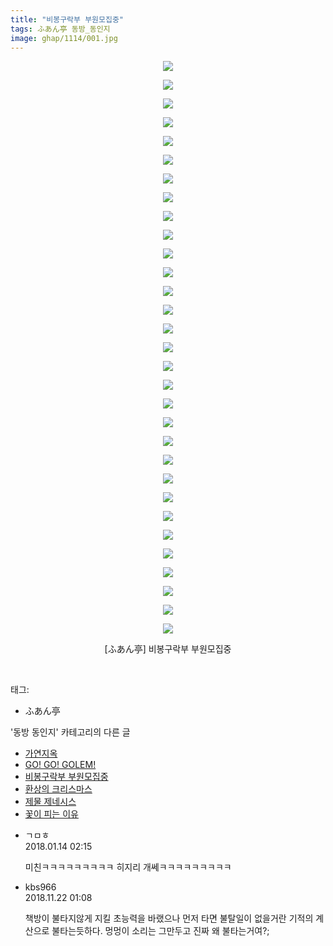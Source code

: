 ```yaml
---
title: "비봉구락부 부원모집중"
tags: ふあん亭 동방_동인지
image: ghap/1114/001.jpg
---
```

<div class="article">
<p style="text-align: center; clear: none; float: none;"><img src="{{ site.nasurl }}/ghap/1114/001.jpg"/></p>
<p style="text-align: center; clear: none; float: none;"><img src="{{ site.nasurl }}/ghap/1114/002.jpg"/></p>
<p style="text-align: center; clear: none; float: none;"><img src="{{ site.nasurl }}/ghap/1114/003.jpg"/></p>
<p style="text-align: center; clear: none; float: none;"><img src="{{ site.nasurl }}/ghap/1114/004.jpg"/></p>
<p style="text-align: center; clear: none; float: none;"><img src="{{ site.nasurl }}/ghap/1114/005.jpg"/></p>
<p style="text-align: center; clear: none; float: none;"><img src="{{ site.nasurl }}/ghap/1114/006.jpg"/></p>
<p style="text-align: center; clear: none; float: none;"><img src="{{ site.nasurl }}/ghap/1114/007.jpg"/></p>
<p style="text-align: center; clear: none; float: none;"><img src="{{ site.nasurl }}/ghap/1114/008.jpg"/></p>
<p style="text-align: center; clear: none; float: none;"><img src="{{ site.nasurl }}/ghap/1114/009.jpg"/></p>
<p style="text-align: center; clear: none; float: none;"><img src="{{ site.nasurl }}/ghap/1114/010.jpg"/></p>
<p style="text-align: center; clear: none; float: none;"><img src="{{ site.nasurl }}/ghap/1114/011.jpg"/></p>
<p style="text-align: center; clear: none; float: none;"><img src="{{ site.nasurl }}/ghap/1114/012.jpg"/></p>
<p style="text-align: center; clear: none; float: none;"><img src="{{ site.nasurl }}/ghap/1114/013.jpg"/></p>
<p style="text-align: center; clear: none; float: none;"><img src="{{ site.nasurl }}/ghap/1114/014.jpg"/></p>
<p style="text-align: center; clear: none; float: none;"><img src="{{ site.nasurl }}/ghap/1114/015.jpg"/></p>
<p style="text-align: center; clear: none; float: none;"><img src="{{ site.nasurl }}/ghap/1114/016.jpg"/></p>
<p style="text-align: center; clear: none; float: none;"><img src="{{ site.nasurl }}/ghap/1114/017.jpg"/></p>
<p style="text-align: center; clear: none; float: none;"><img src="{{ site.nasurl }}/ghap/1114/018.jpg"/></p>
<p style="text-align: center; clear: none; float: none;"><img src="{{ site.nasurl }}/ghap/1114/019.jpg"/></p>
<p style="text-align: center; clear: none; float: none;"><img src="{{ site.nasurl }}/ghap/1114/020.jpg"/></p>
<p style="text-align: center; clear: none; float: none;"><img src="{{ site.nasurl }}/ghap/1114/021.jpg"/></p>
<p style="text-align: center; clear: none; float: none;"><img src="{{ site.nasurl }}/ghap/1114/022.jpg"/></p>
<p style="text-align: center; clear: none; float: none;"><img src="{{ site.nasurl }}/ghap/1114/023.jpg"/></p>
<p style="text-align: center; clear: none; float: none;"><img src="{{ site.nasurl }}/ghap/1114/024.jpg"/></p>
<p style="text-align: center; clear: none; float: none;"><img src="{{ site.nasurl }}/ghap/1114/025.jpg"/></p>
<p style="text-align: center; clear: none; float: none;"><img src="{{ site.nasurl }}/ghap/1114/026.jpg"/></p>
<p style="text-align: center; clear: none; float: none;"><img src="{{ site.nasurl }}/ghap/1114/027.jpg"/></p>
<p style="text-align: center; clear: none; float: none;"><img src="{{ site.nasurl }}/ghap/1114/028.jpg"/></p>
<p style="text-align: center; clear: none; float: none;"><img src="{{ site.nasurl }}/ghap/1114/029.jpg"/></p>
<p style="text-align: center; clear: none; float: none;"><img src="{{ site.nasurl }}/ghap/1114/030.jpg"/></p>
<p style="text-align: center; clear: none; float: none;"><img src="{{ site.nasurl }}/ghap/1114/031.jpg"/></p>
<p style="text-align: center; clear: none; float: none;">[ふあん亭] 비봉구락부 부원모집중</p>
<p><br/></p>
</div><div class="tagTrail">
<p>태그: </p>
<ul>
<li>ふあん亭</li>
</ul>
</div><div class="another">
<p>'동방 동인지' 카테고리의 다른 글</p>
<ul>
<li><a href="/2016-07-26-ghap_1116">가연지옥</a></li>
<li><a href="/2016-07-26-ghap_1115">GO! GO! GOLEM!</a></li>
<li><a href="/2016-07-26-ghap_1114">비봉구락부 부원모집중</a></li>
<li><a href="/2016-07-26-ghap_1113">환상의 크리스마스</a></li>
<li><a href="/2016-07-26-ghap_1111">제물 제네시스</a></li>
<li><a href="/2016-07-26-ghap_1109">꽃이 피는 이유</a></li>
</ul>
</div><div class="cb_module cb_fluid">
<div class="cb_wrt cb_profile">
<div class="comment">
<ul>
<li class="cb_thumb_off" id="comment15173777">
<div class="cb_comment_area">
<div class="cb_info_area">
<div class="cb_section">
<span class="cb_nick_name">ㄱㅁㅎ</span>
</div>
<div class="cb_section">
<span class="cb_date">2018.01.14 02:15 </span>
</div>
</div>
<div class="cb_dsc_comment">
<p class="cb_dsc">
											미친ㅋㅋㅋㅋㅋㅋㅋㅋㅋ 히지리 개쎄ㅋㅋㅋㅋㅋㅋㅋㅋㅋ
										</p>
</div>
</div></li>
<li class="cb_thumb_off" id="comment15376466">
<div class="cb_comment_area">
<div class="cb_info_area">
<div class="cb_section">
<span class="cb_nick_name">kbs966</span>
</div>
<div class="cb_section">
<span class="cb_date">2018.11.22 01:08 </span>
</div>
</div>
<div class="cb_dsc_comment">
<p class="cb_dsc">
											책방이 불타지않게 지킬 초능력을 바랬으나 먼저 타면 불탈일이 없을거란 기적의 계산으로 불타는듯하다. 멍멍이 소리는 그만두고 진짜 왜 불타는거여?;
										</p>
</div>
</div></li>
</ul>
</div>
</div><!-- commentList close -->
</div>
<br/>
<p id="refer"></p>
<br/>
